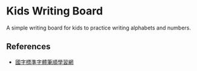 # Kids Writing Board

A simple writing board for kids to practice writing alphabets and numbers.

## References

- [國字標準字體筆順學習網](https://stroke-order.learningweb.moe.edu.tw/characters.do?lang=zh_TW)
